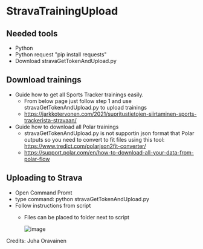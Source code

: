 # StravaTrainingUpload
## Needed tools
- Python
- Python request "pip install requests"
- Download stravaGetTokenAndUpload.py

## Download trainings
- Guide how to get all Sports Tracker trainings easily.
   * From below page just follow step 1 and use stravaGetTokenAndUpload.py to upload trainings
   * https://jarkkotervonen.com/2021/suoritustietojen-siirtaminen-sports-trackerista-stravaan/
- Guide how to download all Polar trainings
   * stravaGetTokenAndUpload.py is not supportin json format that Polar outputs so you need to convert to fit files using this tool: https://www.tredict.com/polarjson2fit-converter/
   * https://support.polar.com/en/how-to-download-all-your-data-from-polar-flow

## Uploading to Strava
- Open Command Promt
- type command: python stravaGetTokenAndUpload.py
- Follow instructions from script
   * Files can be placed to folder next to script
     
     ![image](https://github.com/JuhaO81/StravaTrainingUpload/assets/29195184/f695b61d-4565-44aa-99e7-6cbca4c72aee)


Credits: Juha Oravainen 
